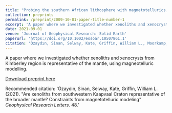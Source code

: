 ```yaml
---
title: "Probing the southern African lithosphere with magnetotellurics, Part II, linking electrical conductivity, composition and tectono-magmatic evolution."
collection: preprints
permalink: /preprint/2009-10-01-paper-title-number-1
excerpt: 'A paper where we investigated whether xenoliths and xenocrysts from Kimberley region is representative of the mantle, using magneotelluric modelling.'
date: 2021-09-01
venue: 'Journal of Geophysical Research: Solid Earth'
paperurl: 'https://doi.org/10.1002/essoar.10507861.1'
citation: 'Özaydın, Sinan, Selway, Kate, Griffin, William L., Moorkamp, Max (2021). &quot;Probing the southern African lithosphere with magnetotellurics, Part II, linking electrical conductivity, composition and tectono-magmatic evolution.&quot; <i>Journal of Geophysical Research: Solid Earth</i>.'
---
```

A paper where we investigated whether xenoliths and xenocrysts from Kimberley region is representative of the mantle, using magneotelluric modelling.

[Download preprint here](https://doi.org/10.1002/essoar.10507861.1)

Recommended citation: 'Özaydın, Sinan, Selway, Kate, Griffin, William L. (2021). &quot;Are xenoliths from southwestern Kaapvaal Craton representative of the broader mantle? Constraints from magnetotelluric modeling&quot; <i>Geophysical Research Letters</i>. 48.'
